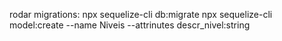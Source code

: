 rodar migrations: npx sequelize-cli db:migrate
npx sequelize-cli model:create --name Niveis --attrinutes descr_nivel:string
